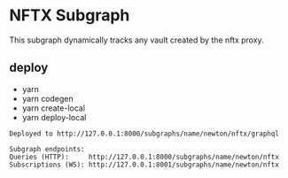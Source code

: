 # NFTX Subgraph

This subgraph dynamically tracks any vault created by the nftx proxy.

## deploy
- yarn
- yarn codegen
- yarn create-local
- yarn deploy-local

``` 
Deployed to http://127.0.0.1:8000/subgraphs/name/newton/nftx/graphql

Subgraph endpoints:
Queries (HTTP):     http://127.0.0.1:8000/subgraphs/name/newton/nftx
Subscriptions (WS): http://127.0.0.1:8001/subgraphs/name/newton/nftx
```